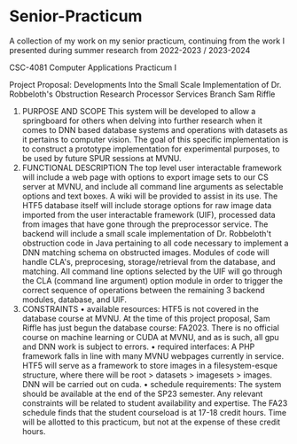 # Senior-Practicum
A collection of my work on my senior practicum, continuing from the work I presented during summer research from 2022-2023 / 2023-2024

CSC-4081 Computer Applications Practicum I

Project Proposal: Developments Into the Small Scale Implementation of Dr. Robbeloth's Obstruction Research Processor Services Branch
Sam Riffle
1. PURPOSE AND SCOPE 
This system will be developed to allow a springboard for others when delving into further research when it comes to DNN based database systems and operations with datasets as it pertains to computer vision. The goal of this specific implementation is to construct a prototype implementation for experimental purposes, to be used by future SPUR sessions at MVNU.
3. FUNCTIONAL DESCRIPTION 
The top level user interactable framework will include a web page with options to export image sets to our CS server at MVNU, and include all command line arguments as selectable options and text boxes. A wiki will be provided to assist in its use.
The HTF5 database itself will include storage options for raw image data imported from the user interactable framework (UIF), processed data from images that have gone through the preprocessor service.
The backend will include a small scale implementation of Dr. Robbeloth't obstruction code in Java pertaining to all code necessary to implement a DNN matching schema on obstructed images. Modules of code will handle CLA's, preprocesing, storage/retrieval from the database, and matching. All command line options selected by the UIF will go through the CLA (command line argument) option module in order to trigger the correct sequence of operations between the remaining 3 backend modules, database, and UIF.
5. CONSTRAINTS 
•	available resources: HTF5 is not covered in the database course at MVNU. At the time of this project proposal, Sam Riffle has just begun the database course: FA2023. There is no official course on machine learning or CUDA at MVNU, and as is such, all gpu and DNN work is subject to errors. 
•	required interfaces: A PHP framework falls in line with many MVNU webpages currently in service. HTF5 will serve as a framework to store images in a filesystem-esque structure, where there will be root > datasets > imagesets > images. DNN will be carried out on cuda.
•	schedule requirements:
The system should be available at the end of the SP23 semester. Any relevant constraints will be related to student availability and expertise. The FA23 schedule finds that the student courseload is at 17-18 credit hours. Time will be allotted to this practicum, but not at the expense of these credit hours.
